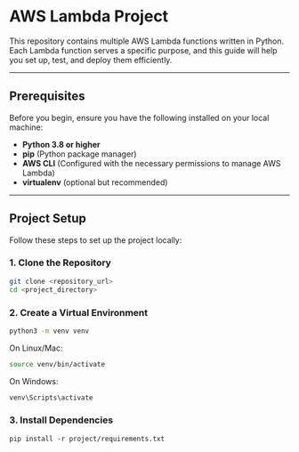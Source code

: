 # AWS Lambda Project

This repository contains multiple AWS Lambda functions written in Python. Each Lambda function serves a specific purpose, and this guide will help you set up, test, and deploy them efficiently.

---

## Prerequisites

Before you begin, ensure you have the following installed on your local machine:

- **Python 3.8 or higher**
- **pip** (Python package manager)
- **AWS CLI** (Configured with the necessary permissions to manage AWS Lambda)
- **virtualenv** (optional but recommended)

---

## Project Setup

Follow these steps to set up the project locally:

### 1. Clone the Repository

```bash
git clone <repository_url>
cd <project_directory>
```

### 2. Create a Virtual Environment

```bash
python3 -m venv venv
```

On Linux/Mac:

```bash
source venv/bin/activate
```

On Windows:

```powershell
venv\Scripts\activate
```

### 3. Install Dependencies

```
pip install -r project/requirements.txt
```
